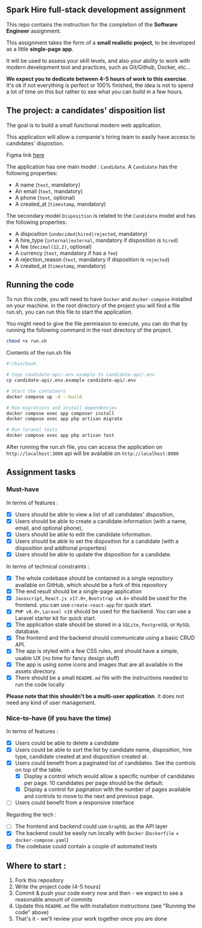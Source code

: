 ## Spark Hire full-stack development assignment

This repo contains the instruction for the completion of the **Software Engineer** assignment.

This assignment takes the form of a **small realistic project**, to be developed as a little **single-page app**.

It will be used to assess your skill levels, and also your ability to work with modern development tool and
practices, such as Git/Github, Docker, etc...

**We expect you to dedicate between 4-5 hours of work to this exercise**. It's ok if not everything is perfect or 100%
finished, the idea is not to spend a lot of time on this but rather to see what you can build in a few hours.

## The project: a candidates' disposition list

The goal is to build a small functional modern web application.

This application will allow a companie's hiring team to easily have access to candidates' dispostion.

Figma link [here](https://www.figma.com/file/WyM4lR9Ww9XjN1z13p9fO8/Eng-Test-Mock-2024?type=design&node-id=3%3A24075&mode=design&t=k9XgrWfyB7yuvWyd-1)

The application has one main model : `Candidate`. A `Candidate` has the following properties:

-   A name (`text`, mandatory)
-   An email (`text`, mandatory)
-   A phone (`text`, optional)
-   A created_at (`timestamp`, mandatory)

The secondary model `Disposition` is related to the `Candidate` model and has the following properties:

-   A disposition (`undecided|hired|rejected`, mandatory)
-   A hire_type (`internal|external`, mandatory if disposition is `hired`)
-   A fee (`decimal(12,2)`, optional)
-   A currency (`text`, mandatory if has a `fee`)
-   A rejection_reason (`text`, mandatory if disposition is `rejected`)
-   A created_at (`timestamp`, mandatory)

## Running the code

To run this code, you will need to have `Docker` and `docker-compose` installed on your machine.
in the root directory of the project you will find a file run.sh, you can run this file to start the application.

You might need to give the file permission to execute, you can do that by running the following command in the root directory of the project.

```bash
chmod +x run.sh
```

Contents of the run.sh file

```bash
#!/bin/bash

# Copy candidate-api/.env.example to candidate-api/.env
cp candidate-api/.env.example candidate-api/.env

# Start the containers
docker compose up -d --build

# Run migrations and install dependencies
docker compose exec app composer install
docker compose exec app php artisan migrate

# Run laravel tests
docker compose exec app php artisan test
```

After running the run.sh file, you can access the application on `http://localhost:3000`
api will be available on `http://localhost:8080`

## Assignment tasks

### Must-have

In terms of features :

-   [x] Users should be able to view a list of all candidates' disposition,
-   [x] Users should be able to create a candidate information (with a name, email, and optional phone),
-   [x] Users should be able to edit the candidate information.
-   [x] Users should be able to set the disposition for a candidate (with a disposition and addtional properties)
-   [x] Users should be able to update the disposition for a candidate.

In terms of technical constraints :

-   [x] The whole codebase should be contained in a single repository available on GitHub, which should be a fork
        of this repository
-   [x] The end result should be a single-page application
-   [x] `Javascript`, `React.js v17.0+`, `Bootstrap v4.6+` should be used for the frontend. you can use `create-react-app` for quick start.
-   [x] `PHP v8.0+`, `Laravel v10` should be used for the backend. You can use a Laravel starter kit for quick start.
-   [x] The application state should be stored in a `SQLite`, `PostgreSQL` or `MySQL` database.
-   [x] The frontend and the backend should communicate using a basic CRUD API.
-   [x] The app is styled with a few CSS rules, and should have a simple, usable UX (no time for fancy design stuff)
-   [x] The app is using some icons and images that are all available in the assets directory.
-   [x] There should be a small `README.md` file with the instructions needed to run the code locally

**Please note that this shouldn't be a multi-user application**. It does not need any kind of user management.

### Nice-to-have (if you have the time)

In terms of features :

-   [x] Users could be able to delete a candidate
-   [x] Users could be able to sort the list by candidate name, disposition, hire type, candidate created at and disposition created at.
-   [x] Users could benefit from a paginated list of candidates. See the controls on top of the table.
    -   [x] Display a control which would allow a specific number of candidates per page. 10 candidates per page should be the default.
    -   [x] Display a control for pagination with the number of pages available and controls to move to the next and previous page.
-   [ ] Users could benefit from a responsive interface

Regarding the tech :

-   [ ] The frontend and backend could use `GraphQL` as the API layer
-   [x] The backend could be easily run locally with `Docker` (`Dockerfile` + `docker-compose.yaml`)
-   [x] The codebase could contain a couple of automated tests

## Where to start :

1. Fork this repository
1. Write the project code (4-5 hours)
1. Commit & push your code every now and then - we expect to see a reasonable amount of commits
1. Update this `README.md` file with installation instructions (see "Running the code" above)
1. That's it - we'll review your work together once you are done
